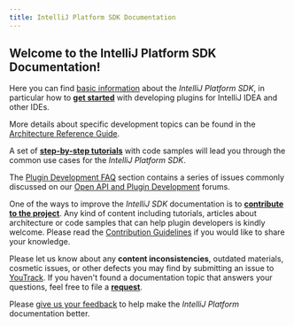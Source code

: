 ```yaml
---
title: IntelliJ Platform SDK Documentation
---
```



## Welcome to the IntelliJ Platform SDK Documentation!

Here you can find [basic information](basics.md) about the *IntelliJ Platform SDK*, in particular how to **[get started](basics/getting_started.md)** with developing plugins for IntelliJ IDEA and other IDEs.

More details about specific development topics can be found in the [Architecture Reference Guide](reference_guide.md). 

A set of **[step-by-step tutorials](tutorials.md)** with code samples will lead you through the common use cases for the *IntelliJ Platform SDK*.

The [Plugin Development FAQ](faq.md) section contains a series of issues commonly discussed on our [Open API and Plugin Development](https://intellij-support.jetbrains.com/hc/en-us/community/topics/200366979-IntelliJ-IDEA-Open-API-and-Plugin-Development) forums.

One of the ways to improve the *IntelliJ SDK* documentation is to **[contribute to the project](CONTRIBUTING.md)**. Any kind of content including tutorials, articles about architecture or code samples that can help plugin developers is kindly welcome. Please read the [Contribution Guidelines](CONTRIBUTING.md) if you would like to share your knowledge.

Please let us know about any **content inconsistencies**, outdated materials, cosmetic issues, or other defects you may find by submitting an issue to [YouTrack](https://youtrack.jetbrains.com/issues/IJSDK). If you haven't found a documentation topic that answers your questions, feel free to file a **[request](https://youtrack.jetbrains.com/newIssue?project=IJSDK)**.

Please [give us your feedback](http://www.surveygizmo.com/s3/2149448/IntelliJ-SDK-Docs) to help make the *IntelliJ Platform* documentation better.






